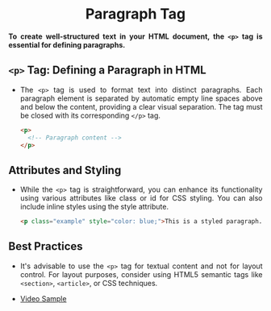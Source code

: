 <style>
  body {
    text-align: justify;
  }
</style>

<h1 style="text-align: center;">Paragraph Tag</h1>

<b>To create well-structured text in your HTML document, the `<p>` tag is essential for defining paragraphs.</b>

## `<p>` Tag: Defining a Paragraph in HTML

- The `<p>` tag is used to format text into distinct paragraphs. Each paragraph element is separated by automatic empty line spaces above and below the content, providing a clear visual separation. The tag must be closed with its corresponding `</p>` tag.

  ```html
  <p>
    <!-- Paragraph content -->
  </p>
  ```

## Attributes and Styling

- While the `<p>` tag is straightforward, you can enhance its functionality using various attributes like class or id for CSS styling. You can also include inline styles using the style attribute.

  ```html
  <p class="example" style="color: blue;">This is a styled paragraph.</p>
  ```

## Best Practices

- It's advisable to use the `<p>` tag for textual content and not for layout control. For layout purposes, consider using HTML5 semantic tags like `<section>`, `<article>`, or CSS techniques.

- [Video Sample](./assets/paragraph.mp4)
